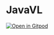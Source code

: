 # JavaVL
[![Open in Gitpod](https://gitpod.io/button/open-in-gitpod.svg)](https://gitpod.io/#https://github.com/JustinBerke0406/JavaVL/)
